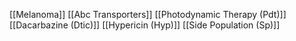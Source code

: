 [[Melanoma]]
[[Abc Transporters]]
[[Photodynamic Therapy (Pdt)]]
[[Dacarbazine (Dtic)]]
[[Hypericin (Hyp)]]
[[Side Population (Sp)]]
